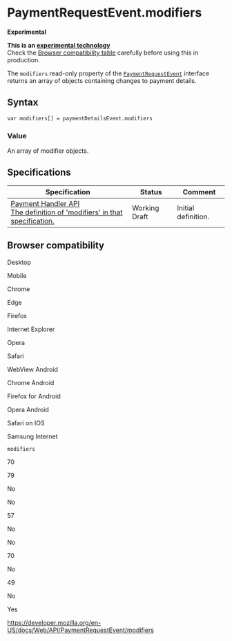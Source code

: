 PaymentRequestEvent.modifiers
=============================

**Experimental**

**This is an [experimental technology](https://developer.mozilla.org/en-US/docs/MDN/Guidelines/Conventions_definitions#experimental)**  
Check the [Browser compatibility table](#browser_compatibility) carefully before using this in production.

The `modifiers` read-only property of the [`PaymentRequestEvent`](../paymentrequestevent) interface returns an array of objects containing changes to payment details.

Syntax
------

    var modifiers[] = paymentDetailsEvent.modifiers

### Value

An array of modifier objects.

Specifications
--------------

<table><thead><tr class="header"><th>Specification</th><th>Status</th><th>Comment</th></tr></thead><tbody><tr class="odd"><td><a href="https://w3c.github.io/payment-handler/#modifiers-attribute">Payment Handler API<br />
<span class="small">The definition of 'modifiers' in that specification.</span></a></td><td><span class="spec-wd">Working Draft</span></td><td>Initial definition.</td></tr></tbody></table>

Browser compatibility
---------------------

Desktop

Mobile

Chrome

Edge

Firefox

Internet Explorer

Opera

Safari

WebView Android

Chrome Android

Firefox for Android

Opera Android

Safari on IOS

Samsung Internet

`modifiers`

70

79

No

No

57

No

No

70

No

49

No

Yes

<a href="https://developer.mozilla.org/en-US/docs/Web/API/PaymentRequestEvent/modifiers" class="_attribution-link">https://developer.mozilla.org/en-US/docs/Web/API/PaymentRequestEvent/modifiers</a>
